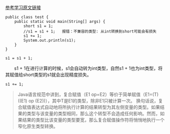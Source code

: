 [参考学习原文链接](https://blog.csdn.net/hurryjiang/article/details/9256959)

```
public class test {
    public static void main(String[] args) {
        short s1 = 1;
        //s1 = s1 + 1;   报错：不兼容的类型: 从int转换到short可能会有损失
        s1 += 1;
        System.out.println(s1);
    }
}
```


```
s1 = s1 + 1;
```
&emsp;&emsp;s1 + 1在进行计算的时候，s1会自动转为int类型，自然s1 + 1也为int类型，将其赋值给short类型的s1就会出现精度损失。  

```
s1 += 1;
```
>Java语言规范中讲到，复合赋值（E1 op=E2）等价于简单赋值（E1=(T)((E1) op (E2))），其中T是E1的类型，除非E1只被计算一次。
>换句话说，复合赋值表达式自动地将所执行计算的结果转型为其左侧变量的类型。如果结果的类型与该变量的类型相同，那么这个转型不会造成任何影响。然而，如果结果的类型比该变量的类型要宽，那么复合赋值操作符将悄悄地执行一个窄化原生类型转换。  